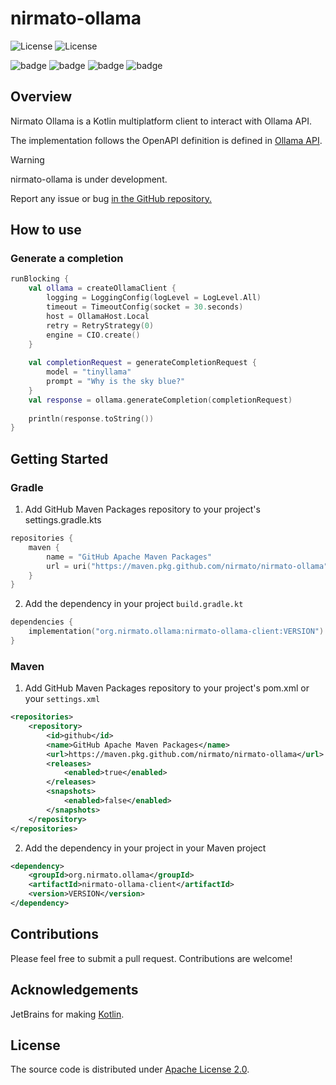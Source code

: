 # nirmato-ollama

![![License]()](https://img.shields.io/badge/kotlin--multiplatform-2.0.10-blue.svg?logo=kotlin) ![![License](https://github.com/nirmato/nirmato-ollama/blob/main/LICENSE.md)](https://img.shields.io/github/license/nirmato/nirmato-ollama)

![badge][badge-jvm] ![badge][badge-js] ![badge][badge-nodejs] ![badge][badge-wasm-js]

[badge-android]: http://img.shields.io/badge/-android-6EDB8D.svg?style=flat
[badge-jvm]: http://img.shields.io/badge/-jvm-DB413D.svg?style=flat
[badge-js]: http://img.shields.io/badge/-js-F8DB5D.svg?style=flat
[badge-nodejs]: https://img.shields.io/badge/-nodejs-68a063.svg?style=flat
[badge-wasm-js]: https://img.shields.io/badge/-wasm--js-306850.svg?style=flat
[badge-wasm]: https://img.shields.io/badge/-wasm-624FE8.svg?style=flat
[badge-linux]: http://img.shields.io/badge/-linux-2D3F6C.svg?style=flat
[badge-windows]: http://img.shields.io/badge/-windows-4D76CD.svg?style=flat
[badge-apple-silicon]: http://img.shields.io/badge/support-[AppleSilicon]-43BBFF.svg?style=flat
[badge-ios]: http://img.shields.io/badge/-ios-CDCDCD.svg?style=flat
[badge-mac]: http://img.shields.io/badge/-macos-111111.svg?style=flat
[badge-watchos]: http://img.shields.io/badge/-watchos-C0C0C0.svg?style=flat
[badge-tvos]: http://img.shields.io/badge/-tvos-808080.svg?style=flat

## Overview

Nirmato Ollama is a Kotlin multiplatform client to interact with Ollama API.

The implementation follows the OpenAPI definition is defined in [Ollama API](modules/nirmato-ollama-client/src/commonMain/oas/openapi.yaml). 

> [!WARNING]
> nirmato-ollama is under development.
>
> Report any issue or bug <a href="/issues">in the GitHub repository.</a>
> 

## How to use

### Generate a completion

```kotlin
runBlocking {
    val ollama = createOllamaClient {
        logging = LoggingConfig(logLevel = LogLevel.All)
        timeout = TimeoutConfig(socket = 30.seconds)
        host = OllamaHost.Local
        retry = RetryStrategy(0)
        engine = CIO.create()
    }
    
    val completionRequest = generateCompletionRequest {
        model = "tinyllama"
        prompt = "Why is the sky blue?"
    }
    val response = ollama.generateCompletion(completionRequest)
    
    println(response.toString())
}
```

## Getting Started

### Gradle

1. Add GitHub Maven Packages repository to your project's settings.gradle.kts

```kotlin
repositories {
    maven {
        name = "GitHub Apache Maven Packages"
        url = uri("https://maven.pkg.github.com/nirmato/nirmato-ollama")
    }
}
```

2. Add the dependency in your project `build.gradle.kt`
 
```kotlin
dependencies {
    implementation("org.nirmato.ollama:nirmato-ollama-client:VERSION")
}
```

### Maven

1. Add GitHub Maven Packages repository to your project's pom.xml or your `settings.xml`

```xml
<repositories>
    <repository>
        <id>github</id>
        <name>GitHub Apache Maven Packages</name>
        <url>https://maven.pkg.github.com/nirmato/nirmato-ollama</url>
        <releases>
            <enabled>true</enabled>
        </releases>
        <snapshots>
            <enabled>false</enabled>
        </snapshots>
    </repository>
</repositories>
```

2. Add the dependency in your project in your Maven project

```xml
<dependency>
    <groupId>org.nirmato.ollama</groupId>
    <artifactId>nirmato-ollama-client</artifactId>
    <version>VERSION</version>
</dependency>
```

## Contributions

Please feel free to submit a pull request. Contributions are welcome!

## Acknowledgements

JetBrains for making [Kotlin](https://kotlinlang.org).

## License

The source code is distributed under [Apache License 2.0](LICENSE.md).
